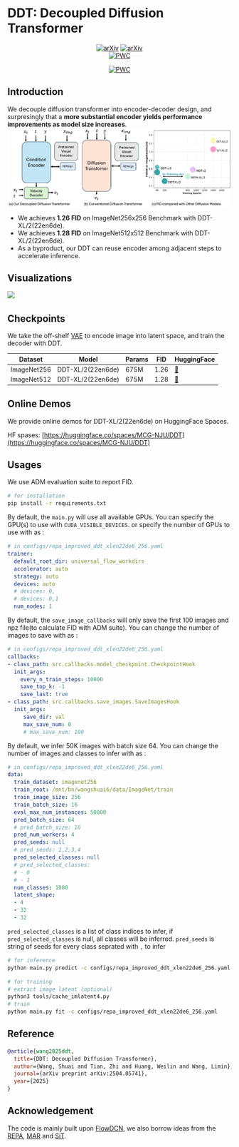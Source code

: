 # DDT: Decoupled Diffusion Transformer
<div style="text-align: center;">
  <a href="https://arxiv.org/abs/2504.05741"><img src="https://img.shields.io/badge/arXiv-2504.05741-b31b1b.svg" alt="arXiv"></a>
    <a href="https://huggingface.co/spaces/MCG-NJU/DDT"><img src="https://img.shields.io/badge/%F0%9F%A4%97%20Hugging%20Face-Online_Demo-green" alt="arXiv"></a>  
</div>

<div style="text-align: center;">
  <a href="https://paperswithcode.com/sota/image-generation-on-imagenet-256x256?p=ddt-decoupled-diffusion-transformer"><img src="https://img.shields.io/endpoint.svg?url=https://paperswithcode.com/badge/ddt-decoupled-diffusion-transformer/image-generation-on-imagenet-256x256" alt="PWC"></a>
  
<a href="https://paperswithcode.com/sota/image-generation-on-imagenet-512x512?p=ddt-decoupled-diffusion-transformer"><img src="https://img.shields.io/endpoint.svg?url=https://paperswithcode.com/badge/ddt-decoupled-diffusion-transformer/image-generation-on-imagenet-512x512" alt="PWC"></a>
</div>

## Introduction
We decouple diffusion transformer into encoder-decoder design, and surpresingly that a **more substantial encoder yields performance improvements as model size increases**.
![](./figs/main.png)
* We achieves **1.26 FID** on ImageNet256x256 Benchmark with DDT-XL/2(22en6de).
* We achieves **1.28 FID** on ImageNet512x512 Benchmark with DDT-XL/2(22en6de).
* As a byproduct, our DDT can reuse encoder among adjacent steps to accelerate inference.
## Visualizations
![](./figs/teaser.png)
## Checkpoints
We take the off-shelf [VAE](https://huggingface.co/stabilityai/sd-vae-ft-ema) to encode image into latent space, and train the decoder with DDT.

| Dataset     | Model             | Params    | FID  | HuggingFace                                              |
|-------------|-------------------|-----------|------|----------------------------------------------------------|
| ImageNet256 | DDT-XL/2(22en6de) | 675M | 1.26 | [🤗](https://huggingface.co/MCG-NJU/DDT-XL-22en6de-R256) |
| ImageNet512 | DDT-XL/2(22en6de) | 675M | 1.28 | [🤗](https://huggingface.co/MCG-NJU/DDT-XL-22en6de-R512) |
## Online Demos
We provide online demos for DDT-XL/2(22en6de) on HuggingFace Spaces.

HF spases: [https://huggingface.co/spaces/MCG-NJU/DDT](https://huggingface.co/spaces/MCG-NJU/DDT)

## Usages
We use ADM evaluation suite to report FID.
```bash
# for installation
pip install -r requirements.txt
```
By default, the `main.py` will use all available GPUs. You can specify the GPU(s) to use with `CUDA_VISIBLE_DEVICES`.
or specify the number of GPUs to use with as :
```yaml
# in configs/repa_improved_ddt_xlen22de6_256.yaml
trainer:
  default_root_dir: universal_flow_workdirs
  accelerator: auto
  strategy: auto
  devices: auto
  # devices: 0,
  # devices: 0,1
  num_nodes: 1
```
By default, the `save_image_callbacks` will only save the first 100 images and npz file(to calculate FID with ADM suite). You can change the number of images to save with as :  
```yaml
# in configs/repa_improved_ddt_xlen22de6_256.yaml
callbacks:
- class_path: src.callbacks.model_checkpoint.CheckpointHook
  init_args:
    every_n_train_steps: 10000
    save_top_k: -1
    save_last: true
- class_path: src.callbacks.save_images.SaveImagesHook
  init_args:
     save_dir: val
     max_save_num: 0
     # max_save_num: 100
```
By default, we infer 50K images with batch size 64. You can change the number of images and classes to infer with as :
```yaml
# in configs/repa_improved_ddt_xlen22de6_256.yaml
data:
  train_dataset: imagenet256
  train_root: /mnt/bn/wangshuai6/data/ImageNet/train
  train_image_size: 256
  train_batch_size: 16
  eval_max_num_instances: 50000
  pred_batch_size: 64
  # pred_batch_size: 16
  pred_num_workers: 4
  pred_seeds: null
  # pred_seeds: 1,2,3,4
  pred_selected_classes: null
  # pred_selected_classes:
  # - 0
  # - 1
  num_classes: 1000
  latent_shape:
  - 4
  - 32
  - 32
```
`pred_selected_classes` is a list of class indices to infer, if `pred_selected_classes` is null, all classes will be inferred.
`pred_seeds` is string of seeds for every class seprated with `,` to infer
```bash
# for inference
python main.py predict -c configs/repa_improved_ddt_xlen22de6_256.yaml --ckpt_path=XXX.ckpt
```

```bash
# for training
# extract image latent (optional)
python3 tools/cache_imlatent4.py
# train
python main.py fit -c configs/repa_improved_ddt_xlen22de6_256.yaml
```


## Reference
```bibtex
@article{wang2025ddt,
  title={DDT: Decoupled Diffusion Transformer},
  author={Wang, Shuai and Tian, Zhi and Huang, Weilin and Wang, Limin},
  journal={arXiv preprint arXiv:2504.05741},
  year={2025}
}
```

## Acknowledgement
The code is mainly built upon [FlowDCN](https://github.com/MCG-NJU/FlowDCN), we also borrow ideas from the [REPA](https://github.com/sihyun-yu/REPA), [MAR](https://github.com/LTH14/mar) and [SiT](https://github.com/willisma/SiT).